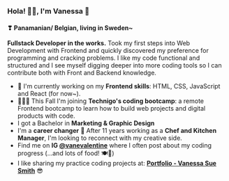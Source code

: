 ### Hola! 🙋‍♀️, I'm Vanessa 🎈
#### ❣ Panamanian/ Belgian, living in Sweden~
**Fullstack Developer in the works.** Took my first steps into Web Development with Frontend and quickly discovered my preference for programming and cracking problems. I like my code functional and structured and I see myself digging deeper into more coding tools so I can contribute both with Front and Backend knowledge.

- 🔨 I'm currently working on my **Frontend skills**: HTML, CSS, JavaScript and React (for now~).
- 🌈👩‍💻 This Fall I'm joining **Technigo's coding bootcamp**: a remote Frontend bootcamp to learn how to build web projects and digital products with code.
- I got a Bachelor in **Marketing & Graphic Design**
- I'm a **career changer** 💪 After 11 years working as a **Chef and Kitchen Manager**, I'm looking to reconnect with my creative side.
- Find me on **IG <a href="https://www.instagram.com/vanevalentine/" target="_blank">@vanevalentine</a>** where I often post about my coding progress (...and lots of food! 🍽🥗)
- I like sharing my practice coding projects at: **<a href="https://vanessa-portfolio.netlify.app/" target="_blank">Portfolio - Vanessa Sue Smith</a>** 😎

<!--
**VanessaSue27/VanessaSue27** is a ✨ _special_ ✨ repository because its `README.md` (this file) appears on your GitHub profile.

Here are some ideas to get you started:

- 🔭 I’m currently working on ...
- 🌱 I’m currently learning ...
- 👯 I’m looking to collaborate on ...
- 🤔 I’m looking for help with ...
- 💬 Ask me about ...
- 📫 How to reach me: ...
- 😄 Pronouns: ...
- ⚡ Fun fact: ...
-->
